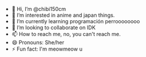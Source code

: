 - 👋 Hi, I’m @chibi150cm
- 👀 I’m interested in anime and japan things.
- 🌱 I’m currently learning programación perroooooooo
- 💞️ I’m looking to collaborate on IDK
- 📫 How to reach me, no, you can't reach me.
- 😄 Pronouns: She/her
- ⚡ Fun fact: I'm meowmeow u

<!---
chibi150cm/chibi150cm is a ✨ special ✨ repository because its `README.md` (this file) appears on your GitHub profile.
You can click the Preview link to take a look at your changes.
--->

